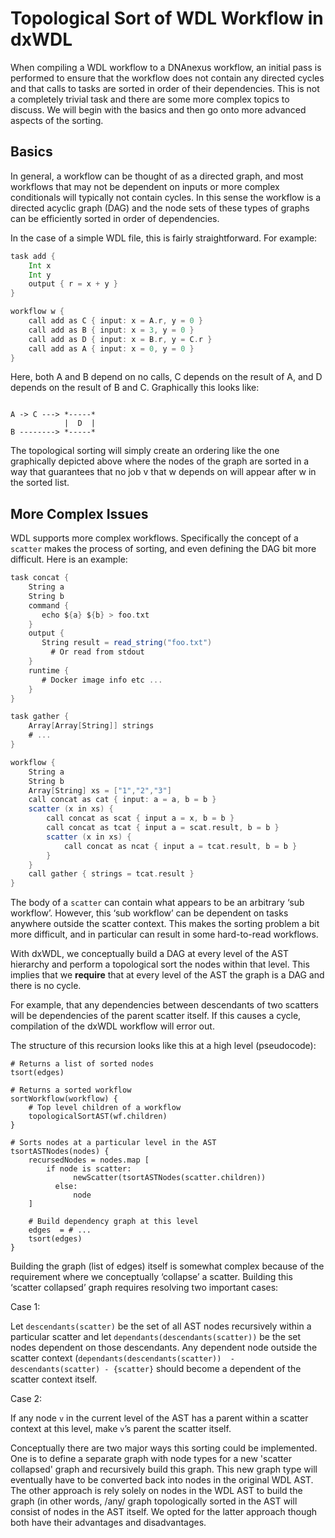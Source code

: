 # Topological Sort of WDL Workflow in dxWDL

When compiling a WDL workflow to a DNAnexus workflow, an initial pass is performed to ensure that the workflow does not contain any directed cycles and that calls to tasks are sorted in order of their dependencies.  This is not a completely trivial task and there are some more complex topics to discuss.  We will begin with the basics and then go onto more advanced aspects of the sorting.

## Basics

In general, a workflow can be thought of as a directed graph, and most workflows that may not be dependent on inputs or more complex conditionals will typically not contain cycles.  In this sense the workflow is a directed acyclic graph (DAG) and the node sets of these types of graphs can be efficiently sorted in order of dependencies.

In the case of a simple WDL file, this is fairly straightforward.  For example:

```scala
task add {
    Int x
    Int y
    output { r = x + y }
}

workflow w {
    call add as C { input: x = A.r, y = 0 }
    call add as B { input: x = 3, y = 0 }
    call add as D { input: x = B.r, y = C.r }
    call add as A { input: x = 0, y = 0 }
}
```

Here, both A and B depend on no calls, C depends on the result of A, and D depends on the result of B and C.   Graphically this looks like:

```

A -> C ---> *-----*
            |  D  |
B --------> *-----*
```

The topological sorting will simply create an ordering like the one graphically depicted above where the nodes of the graph are sorted in a way that guarantees that no job v that w depends on will appear after w in the sorted list.

## More Complex Issues
WDL supports more complex workflows.  Specifically the concept of a `scatter` makes the process of sorting, and even defining the DAG bit more difficult.  Here is an example:

```scala
task concat {
    String a
    String b
    command {
       echo ${a} ${b} > foo.txt
    }
    output {
       String result = read_string("foo.txt")
         # Or read from stdout
    }
    runtime {
       # Docker image info etc ...
    }
}

task gather {
    Array[Array[String]] strings
    # ...
}

workflow {
    String a
    String b
    Array[String] xs = ["1","2","3"]
    call concat as cat { input: a = a, b = b }
    scatter (x in xs) {
        call concat as scat { input a = x, b = b }
        call concat as tcat { input a = scat.result, b = b }
        scatter (x in xs) {
            call concat as ncat { input a = tcat.result, b = b }
        }
    }
    call gather { strings = tcat.result }
}
```

The body of a `scatter` can contain what appears to be an arbitrary ‘sub workflow’.  However, this ‘sub workflow’ can be dependent on tasks anywhere outside the scatter context.  This makes the sorting problem a bit more difficult, and in particular can result in some hard-to-read workflows.

With dxWDL, we conceptually build a DAG at every level of the AST hierarchy and perform a topological sort the nodes within that level.   This implies that we **require** that at every level of the AST the graph is a DAG and there is no cycle.

For example, that any dependencies between descendants of two scatters will be dependencies of the parent scatter itself.  If this causes a cycle, compilation of the dxWDL workflow will error out.

The structure of this recursion looks like this at a high level (pseudocode):

```
# Returns a list of sorted nodes
tsort(edges)

# Returns a sorted workflow
sortWorkflow(workflow) {
    # Top level children of a workflow
    topologicalSortAST(wf.children)
}

# Sorts nodes at a particular level in the AST
tsortASTNodes(nodes) {
    recursedNodes = nodes.map [
        if node is scatter:
              newScatter(tsortASTNodes(scatter.children))
          else:
              node
    ]

    # Build dependency graph at this level
    edges  = # ...
    tsort(edges)
}
```

Building the graph (list of edges) itself is somewhat complex because of the requirement where we conceptually ‘collapse’ a scatter.  Building this  ‘scatter collapsed’ graph requires resolving two important cases:

Case 1:

Let `descendants(scatter)` be the set of all AST nodes recursively within a particular scatter and let `dependants(descendants(scatter))` be the set nodes dependent on those descendants.   Any dependent node outside the  scatter context (`dependants(descendants(scatter))  - descendants(scatter) - {scatter}` should become a dependent of the scatter context itself.

Case 2:

If any node `v` in the current level of the AST has a parent within a scatter context at this level, make `v`’s parent the scatter itself.

Conceptually there are two major ways this sorting could be implemented.  One is to define a separate graph with node types for a new 'scatter collapsed' graph and recursively build this graph.  This new graph type will eventually have to be converted back into nodes in the original WDL AST.   The other approach is rely solely on nodes in the WDL AST to build the graph (in other words, /any/ graph topologically sorted in the AST will consist of nodes in the AST itself.  We opted for the latter approach though both have their advantages and disadvantages.
